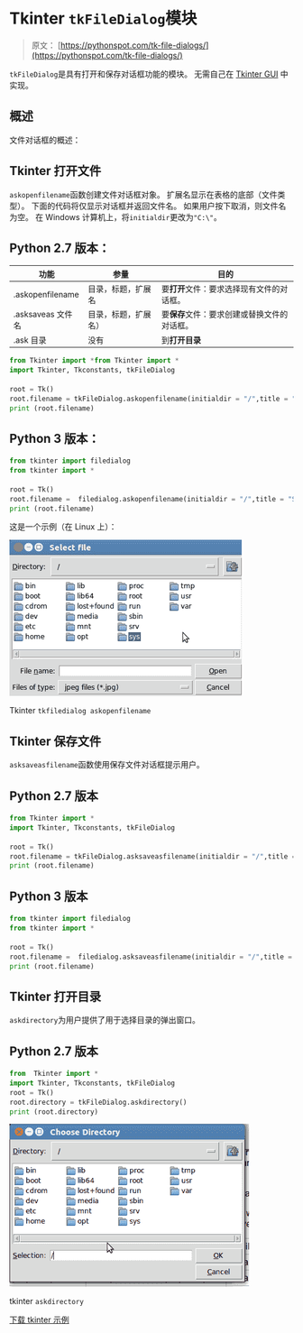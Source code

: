 # Tkinter `tkFileDialog`模块

> 原文： [https://pythonspot.com/tk-file-dialogs/](https://pythonspot.com/tk-file-dialogs/)

`tkFileDialog`是具有打开和保存对话框功能的模块。 无需自己在 [Tkinter GUI](https://pythonspot.com/tkinter/) 中实现。

## 概述

文件对话框的概述：

## Tkinter 打开文件

`askopenfilename`函数创建文件对话框对象。 扩展名显示在表格的底部（文件类型）。 下面的代码将仅显示对话框并返回文件名。 如果用户按下取消，则文件名为空。 在 Windows 计算机上，将`initialdir`更改为`"C:\"`。

## Python 2.7 版本：

| 功能 | 参量 | 目的 |
| --- | --- | --- |
| .askopenfilename | 目录，标题，扩展名 | 要**打开**文件：要求选择现有文件的对话框。 |
| .asksaveas 文件名 | 目录，标题，扩展名） | 要**保存**文件：要求创建或替换文件的对话框。 |
| .ask 目录 | 没有 | 到**打开目录** |

```py
from Tkinter import *from Tkinter import *
import Tkinter, Tkconstants, tkFileDialog

root = Tk()
root.filename = tkFileDialog.askopenfilename(initialdir = "/",title = "Select file",filetypes = (("jpeg files","*.jpg"),("all files","*.*")))
print (root.filename)

```

## Python 3 版本：

```py
from tkinter import filedialog
from tkinter import *

root = Tk()
root.filename =  filedialog.askopenfilename(initialdir = "/",title = "Select file",filetypes = (("jpeg files","*.jpg"),("all files","*.*")))
print (root.filename)

```

这是一个示例（在 Linux 上）：

![tkfiledialog Tkinter askopenfilename](img/2c7923eec25e9f598b1f2667df933487.jpg)

Tkinter `tkfiledialog askopenfilename`

## Tkinter 保存文件

`asksaveasfilename`函数使用保存文件对话框提示用户。

## Python 2.7 版本

```py
from Tkinter import *
import Tkinter, Tkconstants, tkFileDialog

root = Tk()
root.filename = tkFileDialog.asksaveasfilename(initialdir = "/",title = "Select file",filetypes = (("jpeg files","*.jpg"),("all files","*.*")))
print (root.filename)

```

## Python 3 版本

```py
from tkinter import filedialog
from tkinter import *

root = Tk()
root.filename =  filedialog.asksaveasfilename(initialdir = "/",title = "Select file",filetypes = (("jpeg files","*.jpg"),("all files","*.*")))
print (root.filename)

```

## Tkinter 打开目录

`askdirectory`为用户提供了用于选择目录的弹出窗口。

## Python 2.7 版本

```py
from  Tkinter import *
import Tkinter, Tkconstants, tkFileDialog
root = Tk()
root.directory = tkFileDialog.askdirectory()
print (root.directory)

```

![tkinter-askdirectory](img/e1fe0af3cb6c0d5c97380258734cdce9.jpg)

tkinter `askdirectory`

[下载 tkinter 示例](/download-tkinter-examples)